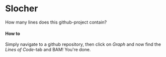 # Slocher
How many lines does this github-project contain?

#### How to
Simply navigate to a github repository, then click on *Graph* and now find the *Lines of Code*-tab and BAM! 
You're done.
